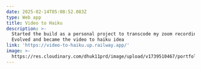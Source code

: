 ```yaml
---
date: 2025-02-14T05:08:52.083Z
type: Web app
title: Video to Haiku
description: >-
  Started the build as a personal project to transcode my zoom recordings.
  Evolved and became the video to haiku idea
link: 'https://video-to-haiku.up.railway.app/'
image: >-
  https://res.cloudinary.com/dhuk11prd/image/upload/v1739510467/portfolio-tina/og-image_gpuicr.png
---
```


